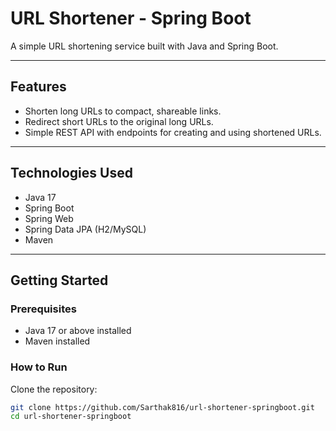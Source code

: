 # URL Shortener - Spring Boot

A simple URL shortening service built with Java and Spring Boot.

---

## Features

- Shorten long URLs to compact, shareable links.
- Redirect short URLs to the original long URLs.
- Simple REST API with endpoints for creating and using shortened URLs.

---

## Technologies Used

- Java 17
- Spring Boot
- Spring Web
- Spring Data JPA (H2/MySQL)
- Maven

---

## Getting Started

### Prerequisites

- Java 17 or above installed
- Maven installed

### How to Run

Clone the repository:

```bash
git clone https://github.com/Sarthak816/url-shortener-springboot.git
cd url-shortener-springboot
